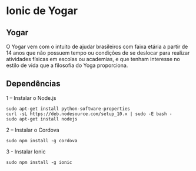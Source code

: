 # Ionic de Yogar

## Yogar

O Yogar vem com o intuito de ajudar brasileiros com faixa etária a partir de 14 anos  que não possuem tempo ou condições de se deslocar para realizar atividades físicas em escolas ou academias, e que tenham interesse no estilo de vida que a filosofia do Yoga proporciona.

## Dependências 
1 – Instalar o Node.js
```
sudo apt-get install python-software-properties
curl -sL https://deb.nodesource.com/setup_10.x | sudo -E bash -
sudo apt-get install nodejs
```
2 – Instalar o Cordova

```
sudo npm install -g cordova
```
3 - Instalar Ionic

```
sudo npm install -g ionic
```




